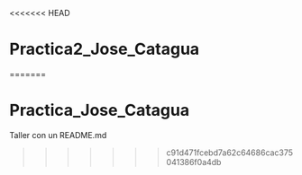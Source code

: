 <<<<<<< HEAD
# Practica2_Jose_Catagua
=======
# Practica_Jose_Catagua
Taller con un README.md
>>>>>>> c91d471fcebd7a62c64686cac375041386f0a4db
